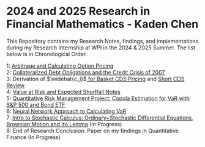 # 2024 and 2025 Research in Financial Mathematics - Kaden Chen


This Repository contains my Research Notes, findings, and implementations during my Research Internship at WPI in the 2024 & 2025 Summer. The list below is in Chronological Order.

1: [Arbitrage and Calculating Option Pricing](https://github.com/KadenC2026/2024-2025-Summer-Research/blob/main/Arbitrage%26OptionPricing.ipynb) <br>
2: [Collateralized Debt Obligations and the Credit Crisis of 2007](https://github.com/KadenC2026/2024-2025-Summer-Research/blob/main/CDO%262007Crisis.ipynb) <br>
3: Derivation of $\widehat{c_i}$[ for Basket CDS Pricing](https://github.com/KadenC2026/2024-2025-Summer-Research/blob/main/CDSc_ihatderivation.ipynb) and [Short CDS Review](https://github.com/KadenC2026/2024-2025-Summer-Research/blob/main/CDSreview.ipynb) <br>
4: [Value at Risk and Expected Shortfall Notes](https://github.com/KadenC2026/2024-2025-Summer-Research/blob/main/VaR_and_ES_Notes.ipynb) <br>
5: [Quantitative Risk Management Project: Copula Estimation for VaR with S&P 500 and Bond ETF](https://github.com/KadenC2026/2024-2025-Summer-Research/blob/main/Sp500analysis.ipynb)<br>
6: [Neural Network Approach to Calculating VaR](https://github.com/KadenC2026/2024-2025-Summer-Research/blob/main/NeuralNetworkVaR.ipynb) <br>
7: [Intro to Stochastic Calculus: Ordinary+Stochastic Differential Equations, Brownian Motion and Ito Lemma](https://github.com/KadenC2026/2024-2025-Summer-Research/blob/main/StochasticCalc.ipynb) (In Progress) <br>
8: End of Research Conclusion: Paper on my findings in Quantitative Finance (In Progress)
